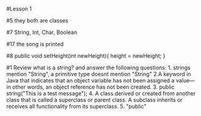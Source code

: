 #Lesson 1
<p>#5 they both are classes
<p>#7 String, Int, Char, Boolean
<p>#17 the song is printed
<p>#8 public void setHeight(int newHeight){
          height = newHeight;
      }
<p>#1 Review what is a string? and answer the following questions:
1. strings mention "String", a primitive type doesnt mention "String"
2.A keyword in Java that indicates that an object variable has not been assigned a value—in other words, an object reference has not been created.
3. public string("This is a test message");
4. A class derived or created from another class that is called a superclass or parent class. A subclass inherits or receives all functionality from its superclass.
5. "public"
